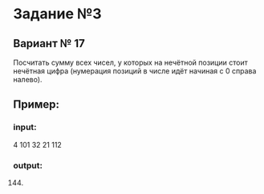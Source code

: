 # Задание №3
## Вариант № 17

Посчитать сумму всех чисел, у которых на нечётной позиции стоит нечётная цифра (нумерация позиций в числе идёт начиная с 0 справа налево).
## Пример: 

### input: 
4 101 32 21 112 
### output: 
144.

